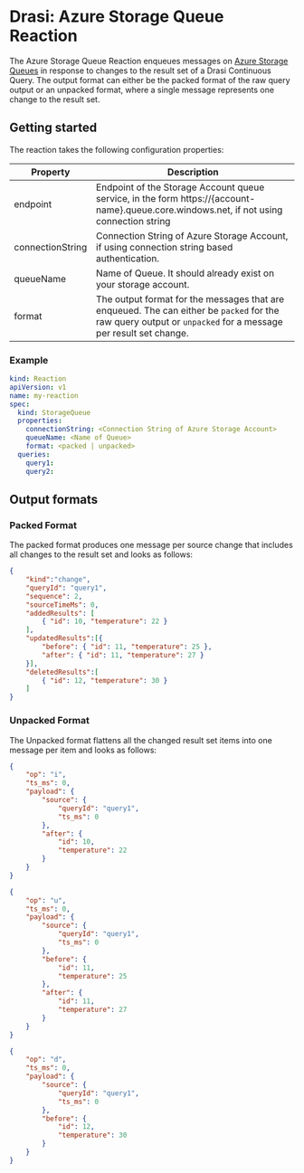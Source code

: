 # Drasi: Azure Storage Queue Reaction

The Azure Storage Queue Reaction enqueues messages on [Azure Storage Queues](https://learn.microsoft.com/en-us/azure/storage/queues/storage-queues-introduction) in response to changes to the result set of a Drasi Continuous Query.  The output format can either be the packed format of the raw query output or an unpacked format, where a single message represents one change to the result set.

## Getting started

The reaction takes the following configuration properties:

| Property | Description |
|-|-|
| endpoint | Endpoint of the Storage Account queue service, in the form https://{account-name}.queue.core.windows.net, if not using connection string|
| connectionString | Connection String of Azure Storage Account, if using connection string based authentication. |
| queueName | Name of Queue. It should already exist on your storage account. |
| format | The output format for the messages that are enqueued. The can either be `packed` for the raw query output or `unpacked` for a message per result set change. |

### Example

```yaml
kind: Reaction
apiVersion: v1
name: my-reaction
spec:
  kind: StorageQueue
  properties:
    connectionString: <Connection String of Azure Storage Account>
    queueName: <Name of Queue>
    format: <packed | unpacked>
  queries:
    query1:
    query2:
```

## Output formats

### Packed Format

The packed format produces one message per source change that includes all changes to the result set and looks as follows:

```json
{
    "kind":"change",
    "queryId": "query1",
    "sequence": 2,
    "sourceTimeMs": 0,
    "addedResults": [
        { "id": 10, "temperature": 22 }
    ],
    "updatedResults":[{
        "before": { "id": 11, "temperature": 25 },
        "after": { "id": 11, "temperature": 27 } 
    }],
    "deletedResults":[
        { "id": 12, "temperature": 30 }
    ]
}
```


### Unpacked Format

The Unpacked format flattens all the changed result set items into one message per item and looks as follows:

```json
{
    "op": "i",
    "ts_ms": 0,
    "payload": {
        "source": {
            "queryId": "query1",
            "ts_ms": 0
        },
        "after": { 
            "id": 10, 
            "temperature": 22 
        }
    }
}
```
```json
{
    "op": "u",
    "ts_ms": 0,
    "payload": {
        "source": {
            "queryId": "query1",
            "ts_ms": 0
        },
        "before": {
            "id": 11, 
            "temperature": 25 
        },
        "after": { 
            "id": 11, 
            "temperature": 27
        }
    }
}
```
```json
{
    "op": "d",
    "ts_ms": 0,
    "payload": {
        "source": {
            "queryId": "query1",
            "ts_ms": 0
        },
        "before": { 
            "id": 12, 
            "temperature": 30
        }
    }
}
```

